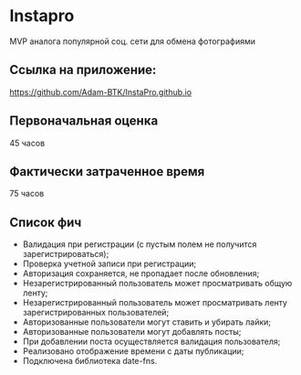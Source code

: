 # Instapro

MVP аналога популярной соц. сети для обмена фотографиями

## Ссылка на приложение:

https://github.com/Adam-BTK/InstaPro.github.io

## Первоначальная оценка

45 часов

## Фактически затраченное время

75 часов

## Список фич

- Валидация при регистрации (с пустым полем не получится зарегистрироваться);
- Проверка учетной записи при регистрации;
- Авторизация сохраняется, не пропадает после обновления;
- Незарегистрированный пользователь может просматривать общую ленту; 
- Незарегистрированный пользователь может просматривать ленту зарегистрированных пользователей;
- Авторизованные пользователи могут ставить и убирать лайки;
- Авторизованные пользователи могут добавлять посты;
- При добавлении поста осуществляется валидация пользователя;
- Реализовано отображение времени с даты публикации;
- Подключена библиотека date-fns.


